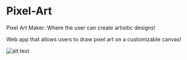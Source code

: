 # Pixel-Art
Pixel Art Maker: Where the user can create artisitic designs!

Web app that allows users to draw pixel art on a customizable canvas! 

![alt text](https://i.imgur.com/uWHsUbm.jpg)

